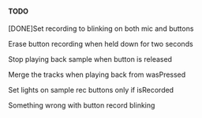 #### TODO ####

[DONE]Set recording to blinking on both mic and buttons

Erase button recording when held down for two seconds

Stop playing back sample when button is released

Merge the tracks when playing back from wasPressed

Set lights on sample rec buttons only if isRecorded

Something wrong with button record blinking
